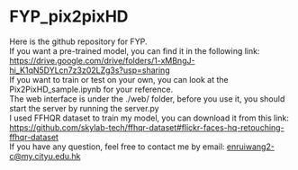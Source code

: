 # FYP_pix2pixHD
Here is the github repository for FYP.  
If you want a pre-trained model, you can find it in the following link:  
https://drive.google.com/drive/folders/1-xMBngJ-hi_K1qN5DYLcn7z3z02LZg3s?usp=sharing  
If you want to train or test on your own, you can look at the Pix2PixHD_sample.ipynb for your reference.  
The web interface is under the ./web/ folder, before you use it, you should start the server by running the server.py  
I used FFHQR dataset to train my model, you can download it from this link: https://github.com/skylab-tech/ffhqr-dataset#flickr-faces-hq-retouching-ffhqr-dataset  
If you have any question, feel free to contact me by email: enruiwang2-c@my.cityu.edu.hk  


